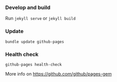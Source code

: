 ### Develop and build

Run `jekyll serve` or `jekyll build`

### Update

```
bundle update github-pages
```

### Health check

```
github-pages health-check
```

More info on https://github.com/github/pages-gem